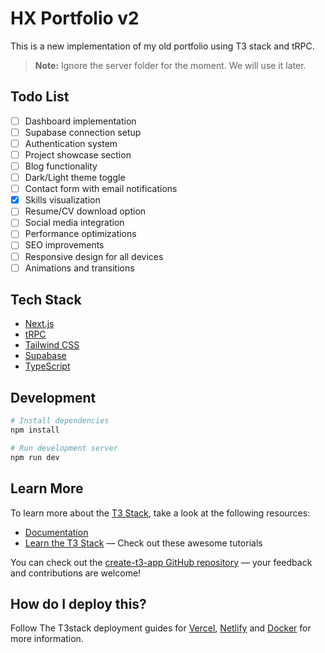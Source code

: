# HX Portfolio v2

This is a new implementation of my old portfolio using T3 stack and tRPC.

> **Note:** Ignore the server folder for the moment. We will use it later.

## Todo List

- [ ] Dashboard implementation
- [ ] Supabase connection setup
- [ ] Authentication system
- [ ] Project showcase section
- [ ] Blog functionality
- [ ] Dark/Light theme toggle
- [ ] Contact form with email notifications
- [X] Skills visualization
- [ ] Resume/CV download option
- [ ] Social media integration
- [ ] Performance optimizations
- [ ] SEO improvements
- [ ] Responsive design for all devices
- [ ] Animations and transitions

## Tech Stack

- [Next.js](https://nextjs.org)
- [tRPC](https://trpc.io)
- [Tailwind CSS](https://tailwindcss.com)
- [Supabase](https://supabase.com)
- [TypeScript](https://www.typescriptlang.org/)

## Development

```bash
# Install dependencies
npm install

# Run development server
npm run dev
```

## Learn More

To learn more about the [T3 Stack](https://create.t3.gg/), take a look at the following resources:

- [Documentation](https://create.t3.gg/)
- [Learn the T3 Stack](https://create.t3.gg/en/faq#what-learning-resources-are-currently-available) — Check out these awesome tutorials

You can check out the [create-t3-app GitHub repository](https://github.com/t3-oss/create-t3-app) — your feedback and contributions are welcome!

## How do I deploy this?

Follow The T3stack deployment guides for [Vercel](https://create.t3.gg/en/deployment/vercel), [Netlify](https://create.t3.gg/en/deployment/netlify) and [Docker](https://create.t3.gg/en/deployment/docker) for more information.
